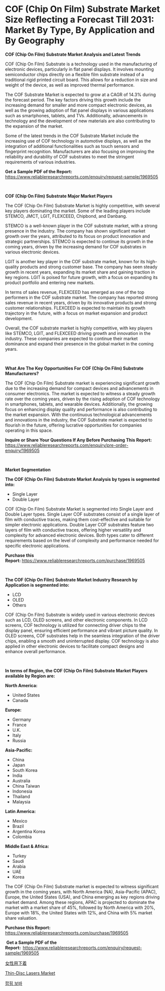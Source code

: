 <p><h1>COF (Chip On Film) Substrate Market Size Reflecting a Forecast Till 2031: Market By Type, By Application and By Geography</h1></p><p><strong>COF (Chip On Film) Substrate Market Analysis and Latest Trends</strong></p>
<p><p>COF (Chip On Film) Substrate is a technology used in the manufacturing of electronic devices, particularly in flat panel displays. It involves mounting semiconductor chips directly on a flexible film substrate instead of a traditional rigid printed circuit board. This allows for a reduction in size and weight of the device, as well as improved thermal performance.</p><p>The COF Substrate Market is expected to grow at a CAGR of 14.3% during the forecast period. The key factors driving this growth include the increasing demand for smaller and more compact electronic devices, as well as the growing adoption of flat panel displays in various applications such as smartphones, tablets, and TVs. Additionally, advancements in technology and the development of new materials are also contributing to the expansion of the market.</p><p>Some of the latest trends in the COF Substrate Market include the increasing use of COF technology in automotive displays, as well as the integration of additional functionalities such as touch sensors and fingerprint recognition. Manufacturers are also focusing on improving the reliability and durability of COF substrates to meet the stringent requirements of various industries.</p></p>
<p><strong>Get a Sample PDF of the Report:&nbsp;</strong> <a href="https://www.reliableresearchreports.com/enquiry/request-sample/1969505">https://www.reliableresearchreports.com/enquiry/request-sample/1969505</a></p>
<p>&nbsp;</p>
<p><strong>COF (Chip On Film) Substrate Major Market Players</strong></p>
<p><p>The COF (Chip On Film) Substrate Market is highly competitive, with several key players dominating the market. Some of the leading players include STEMCO, JMCT, LGIT, FLEXCEED, Chipbond, and Danbang. </p><p>STEMCO is a well-known player in the COF substrate market, with a strong presence in the industry. The company has shown significant market growth over the years, attributed to its focus on product innovation and strategic partnerships. STEMCO is expected to continue its growth in the coming years, driven by the increasing demand for COF substrates in various electronic devices.</p><p>LGIT is another key player in the COF substrate market, known for its high-quality products and strong customer base. The company has seen steady growth in recent years, expanding its market share and gaining traction in key regions. LGIT is poised for future growth, with a focus on expanding its product portfolio and entering new markets.</p><p>In terms of sales revenue, FLEXCEED has emerged as one of the top performers in the COF substrate market. The company has reported strong sales revenue in recent years, driven by its innovative products and strong customer relationships. FLEXCEED is expected to maintain its growth trajectory in the future, with a focus on market expansion and product development.</p><p>Overall, the COF substrate market is highly competitive, with key players like STEMCO, LGIT, and FLEXCEED driving growth and innovation in the industry. These companies are expected to continue their market dominance and expand their presence in the global market in the coming years.</p></p>
<p>&nbsp;</p>
<p><strong>What Are The Key Opportunities For COF (Chip On Film) Substrate Manufacturers?</strong></p>
<p><p>The COF (Chip On Film) Substrate market is experiencing significant growth due to the increasing demand for compact devices and advancements in consumer electronics. The market is expected to witness a steady growth rate over the coming years, driven by the rising adoption of COF technology in smartphones, tablets, and wearable devices. Additionally, the growing focus on enhancing display quality and performance is also contributing to the market expansion. With the continuous technological advancements and innovations in the industry, the COF Substrate market is expected to flourish in the future, offering lucrative opportunities for companies operating in this space.</p></p>
<p><strong>Inquire or Share Your Questions If Any Before Purchasing This Report:</strong> <a href="https://www.reliableresearchreports.com/enquiry/pre-order-enquiry/1969505">https://www.reliableresearchreports.com/enquiry/pre-order-enquiry/1969505</a></p>
<p>&nbsp;</p>
<p><strong>Market Segmentation</strong></p>
<p><strong>The COF (Chip On Film) Substrate Market Analysis by types is segmented into:</strong></p>
<p><ul><li>Single Layer</li><li>Double Layer</li></ul></p>
<p><p>COF (Chip On Film) Substrate Market is segmented into Single Layer and Double Layer types. Single Layer COF substrates consist of a single layer of film with conductive traces, making them cost-effective and suitable for simpler electronic applications. Double Layer COF substrates feature two layers of film with conductive traces, offering higher versatility and complexity for advanced electronic devices. Both types cater to different requirements based on the level of complexity and performance needed for specific electronic applications.</p></p>
<p><strong>Purchase this Report:&nbsp;</strong><a href="https://www.reliableresearchreports.com/purchase/1969505">https://www.reliableresearchreports.com/purchase/1969505</a></p>
<p>&nbsp;</p>
<p><strong>The COF (Chip On Film) Substrate Market Industry Research by Application is segmented into:</strong></p>
<p><ul><li>LCD</li><li>OLED</li><li>Others</li></ul></p>
<p><p>COF (Chip On Film) Substrate is widely used in various electronic devices such as LCD, OLED screens, and other electronic components. In LCD screens, COF technology is utilized for connecting driver chips to the display panel, ensuring efficient performance and vibrant picture quality. In OLED screens, COF substrates help in the seamless integration of the driver chips, enabling a smooth and uninterrupted display. COF technology is also applied in other electronic devices to facilitate compact designs and enhance overall performance.</p></p>
<p>&nbsp;</p>
<p><strong>In terms of Region, the COF (Chip On Film) Substrate Market Players available by Region are:</strong></p>
<p>
    <p> <strong> North America: </strong>
        <ul>
            <li>United States</li>
            <li>Canada</li>
        </ul>
        </p> 
    <p> <strong> Europe: </strong>
        <ul>
            <li>Germany</li>
            <li>France</li>
            <li>U.K.</li>
            <li>Italy</li>
            <li>Russia</li>
        </ul>
        </p> 
    <p> <strong> Asia-Pacific: </strong>
        <ul>
            <li>China</li>
            <li>Japan</li>
            <li>South Korea</li>
            <li>India</li>
            <li>Australia</li>
            <li>China Taiwan</li>
            <li>Indonesia</li>
            <li>Thailand</li>
            <li>Malaysia</li>
        </ul>
        </p> 
    <p> <strong> Latin America: </strong>
        <ul>
            <li>Mexico</li>
            <li>Brazil</li>
            <li>Argentina Korea</li>
            <li>Colombia</li>
        </ul>
        </p> 
    <p> <strong> Middle East & Africa: </strong>
        <ul>
            <li>Turkey</li>
            <li>Saudi</li>
            <li>Arabia</li>
            <li>UAE</li>
            <li>Korea</li>
        </ul>
    </p>
    </p>
<p><p>The COF (Chip On Film) Substrate market is expected to witness significant growth in the coming years, with North America (NA), Asia-Pacific (APAC), Europe, the United States (USA), and China emerging as key regions driving market demand. Among these regions, APAC is projected to dominate the market with a market share of 45%, followed by North America with 20%, Europe with 18%, the United States with 12%, and China with 5% market share valuation.</p></p>
<p><strong>Purchase this Report: </strong><a href="https://www.reliableresearchreports.com/purchase/1969505">https://www.reliableresearchreports.com/purchase/1969505</a></p>
<p>&nbsp;<strong>Get a Sample PDF of the Report:&nbsp;&nbsp;</strong><a href="https://www.reliableresearchreports.com/enquiry/request-sample/1969505">https://www.reliableresearchreports.com/enquiry/request-sample/1969505</a></p>
<p><strong></strong></p>
<p><p><a href="https://github.com/oafhukehf4709715/Market-Research-Report-List-1/blob/main/209480414108.md">女性用下着</a></p><p><a href="https://github.com/WillieWoodard/Market-Research-Report-List-4/blob/main/thin-disc-lasers-market.md">Thin-Disc Lasers Market</a></p><p><a href="https://github.com/plelbej847484502/Market-Research-Report-List-1/blob/main/875674913171.md">팝핑 보바</a></p></p>